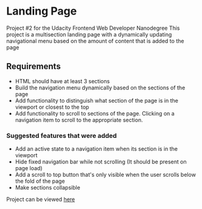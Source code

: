 # Landing Page

Project #2 for the Udacity Frontend Web Developer Nanodegree
This project is a multisection landing page with a dynamically updating navigational menu based on the amount of content that is added to the page

## Requirements
* HTML should have at least 3 sections
* Build the navigation menu dynamically based on the sections of the page
* Add functionality to distinguish what section of the page is in the viewport or closest to the top
* Add functionality to scroll to sections of the page. Clicking on a navigation item to scroll to the appropriate section.

### Suggested features that were added
* Add an active state to a navigation item when its section is in the viewport
* Hide fixed navigation bar while not scrolling (It should be present on page load)
* Add a scroll to top button that's only visible when the user scrolls below the fold of the page
* Make sections collapsible

Project can be viewed [here](https://udacity-landingpage.netlify.app/)
